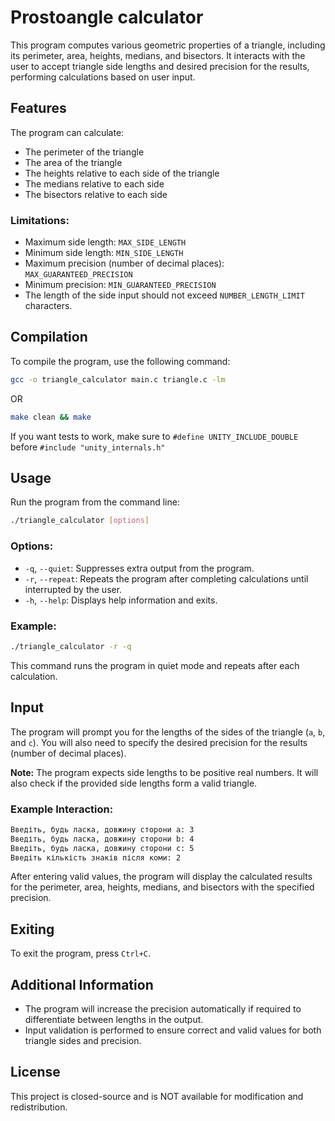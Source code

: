 # Prostoangle calculator

This program computes various geometric properties of a triangle, including its perimeter, area, heights, medians, and bisectors. It interacts with the user to accept triangle side lengths and desired precision for the results, performing calculations based on user input.

## Features
The program can calculate:
- The perimeter of the triangle
- The area of the triangle
- The heights relative to each side of the triangle
- The medians relative to each side
- The bisectors relative to each side

### Limitations:
- Maximum side length: `MAX_SIDE_LENGTH`
- Minimum side length: `MIN_SIDE_LENGTH`
- Maximum precision (number of decimal places): `MAX_GUARANTEED_PRECISION`
- Minimum precision: `MIN_GUARANTEED_PRECISION`
- The length of the side input should not exceed `NUMBER_LENGTH_LIMIT` characters.

## Compilation

To compile the program, use the following command:

```bash
gcc -o triangle_calculator main.c triangle.c -lm
```
OR
```bash
make clean && make
```
If you want tests to work, make sure to `#define UNITY_INCLUDE_DOUBLE` before `#include "unity_internals.h"`

## Usage

Run the program from the command line:

```bash
./triangle_calculator [options]
```

### Options:

- `-q`, `--quiet`: Suppresses extra output from the program.
- `-r`, `--repeat`: Repeats the program after completing calculations until interrupted by the user.
- `-h`, `--help`: Displays help information and exits.

### Example:

```bash
./triangle_calculator -r -q
```

This command runs the program in quiet mode and repeats after each calculation.

## Input

The program will prompt you for the lengths of the sides of the triangle (`a`, `b`, and `c`). You will also need to specify the desired precision for the results (number of decimal places).

**Note:** The program expects side lengths to be positive real numbers. It will also check if the provided side lengths form a valid triangle.

### Example Interaction:

```bash
Введіть, будь ласка, довжину сторони a: 3
Введіть, будь ласка, довжину сторони b: 4
Введіть, будь ласка, довжину сторони c: 5
Введіть кількість знаків після коми: 2
```

After entering valid values, the program will display the calculated results for the perimeter, area, heights, medians, and bisectors with the specified precision.

## Exiting

To exit the program, press `Ctrl+C`.

## Additional Information

- The program will increase the precision automatically if required to differentiate between lengths in the output.
- Input validation is performed to ensure correct and valid values for both triangle sides and precision.

## License

This project is closed-source and is NOT available for modification and redistribution.
